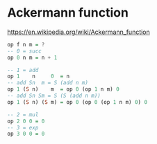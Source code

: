 # Ackermann function

https://en.wikipedia.org/wiki/Ackermann_function



```hs
op f n m = ?
-- 0 = succ
op 0 n m = n + 1

-- 1 = add
op 1    n     0  = n
-- add Sn  m = S (add n m)
op 1 (S n)    m  = op 0 (op 1 n m) 0
-- add Sn Sm = S (S (add n m))
op 1 (S n) (S m) = op 0 (op 0 (op 1 n m) 0) 0

-- 2 = mul
op 2 0 0 = 0
-- 3 = exp
op 3 0 0 = 0
```
